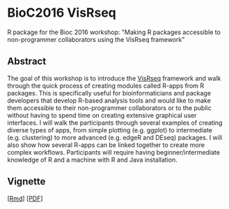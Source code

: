 # BioC2016 VisRseq
R package for the Bioc 2016 workshop: "Making R packages accessible to non-programmer collaborators using the VisRseq framework"

## Abstract
The goal of this workshop is to introduce the [VisRseq](http://visrseq.github.io) framework and walk through the quick process of creating modules called R-apps from R packages. This is specifically useful for bioinformaticians and package developers that develop R-based analysis tools and would like to make them accessible to their non-programmer collaborators or to the public without having to spend time on creating extensive graphical user interfaces. I will walk the participants through several examples of creating diverse types of apps, from simple plotting (e.g. ggplot) to intermediate (e.g. clustering) to more advanced (e.g. edgeR and DEseq) packages. I will also show how several R-apps can be linked together to create more complex workflows. Participants will require having beginner/intermediate knowledge of R and a machine with R and Java installation.

## Vignette
[[Rmd](vignettes/bioc2016.visrseq.Rmd)] [[PDF](vignettes/bioc2016.visrseq.pdf)]

